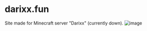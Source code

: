# darixx.fun
Site made for Minecraft server "Darixx" (currently down).
![image](https://user-images.githubusercontent.com/112573798/209277519-3764bbed-8021-45c1-868e-abd5839fc458.png)
